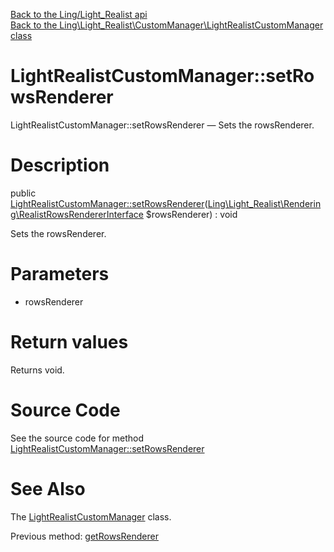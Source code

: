 [Back to the Ling/Light_Realist api](https://github.com/lingtalfi/Light_Realist/blob/master/doc/api/Ling/Light_Realist.md)<br>
[Back to the Ling\Light_Realist\CustomManager\LightRealistCustomManager class](https://github.com/lingtalfi/Light_Realist/blob/master/doc/api/Ling/Light_Realist/CustomManager/LightRealistCustomManager.md)


LightRealistCustomManager::setRowsRenderer
================



LightRealistCustomManager::setRowsRenderer — Sets the rowsRenderer.




Description
================


public [LightRealistCustomManager::setRowsRenderer](https://github.com/lingtalfi/Light_Realist/blob/master/doc/api/Ling/Light_Realist/CustomManager/LightRealistCustomManager/setRowsRenderer.md)([Ling\Light_Realist\Rendering\RealistRowsRendererInterface](https://github.com/lingtalfi/Light_Realist/blob/master/doc/api/Ling/Light_Realist/Rendering/RealistRowsRendererInterface.md) $rowsRenderer) : void




Sets the rowsRenderer.




Parameters
================


- rowsRenderer

    


Return values
================

Returns void.








Source Code
===========
See the source code for method [LightRealistCustomManager::setRowsRenderer](https://github.com/lingtalfi/Light_Realist/blob/master/CustomManager/LightRealistCustomManager.php#L47-L50)


See Also
================

The [LightRealistCustomManager](https://github.com/lingtalfi/Light_Realist/blob/master/doc/api/Ling/Light_Realist/CustomManager/LightRealistCustomManager.md) class.

Previous method: [getRowsRenderer](https://github.com/lingtalfi/Light_Realist/blob/master/doc/api/Ling/Light_Realist/CustomManager/LightRealistCustomManager/getRowsRenderer.md)<br>

